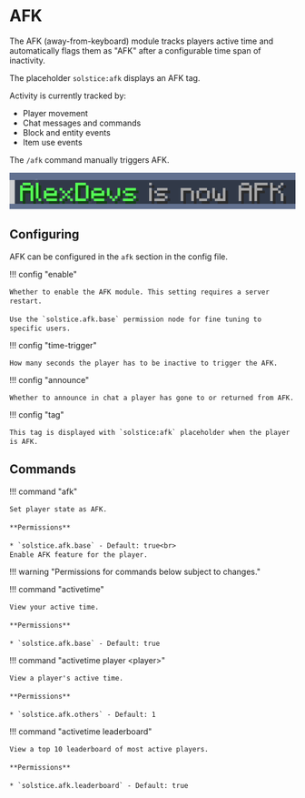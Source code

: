# AFK

The AFK (away-from-keyboard) module tracks players active time and automatically flags them as "AFK" after a configurable time span of inactivity.

The placeholder `solstice:afk` displays an AFK tag.

Activity is currently tracked by:

- Player movement
- Chat messages and commands
- Block and entity events
- Item use events

The `/afk` command manually triggers AFK.

![AFK](../assets/features/afk.png)

## Configuring

AFK can be configured in the `afk` section in the config file.

!!! config "enable"

    Whether to enable the AFK module. This setting requires a server restart.
    
    Use the `solstice.afk.base` permission node for fine tuning to specific users.

!!! config "time-trigger"

    How many seconds the player has to be inactive to trigger the AFK.
    

!!! config "announce"

    Whether to announce in chat a player has gone to or returned from AFK.

!!! config "tag"

    This tag is displayed with `solstice:afk` placeholder when the player is AFK.

## Commands

!!! command "afk"

    Set player state as AFK.

    **Permissions**

    * `solstice.afk.base` - Default: true<br>
    Enable AFK feature for the player.


!!! warning "Permissions for commands below subject to changes."

!!! command "activetime"

    View your active time.

    **Permissions**

    * `solstice.afk.base` - Default: true

!!! command "activetime player &lt;player&gt;"

    View a player's active time.

    **Permissions**

    * `solstice.afk.others` - Default: 1

!!! command "activetime leaderboard"

    View a top 10 leaderboard of most active players.

    **Permissions**

    * `solstice.afk.leaderboard` - Default: true